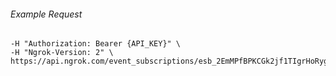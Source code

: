 
###### Example Request
```curl \
-H "Authorization: Bearer {API_KEY}" \
-H "Ngrok-Version: 2" \
https://api.ngrok.com/event_subscriptions/esb_2EmMPfBPKCGk2jf1TIgrHoRygKS
